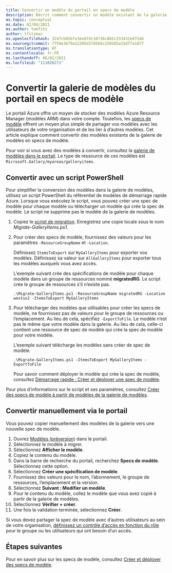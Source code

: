 ```yaml
---
title: Convertir un modèle du portail en specs de modèle
description: Décrit comment convertir un modèle existant de la galerie du portail Azure en specs de modèle.
ms.topic: conceptual
ms.date: 02/04/2021
ms.author: tomfitz
author: tfitzmac
ms.openlocfilehash: 324fcb85bfe1be87dc10736c8b5c233432e07146
ms.sourcegitcommit: 7f59e3b79a12395d37d569c250285a15df7a1077
ms.translationtype: HT
ms.contentlocale: fr-FR
ms.lasthandoff: 06/02/2021
ms.locfileid: "111026271"
---
```

# <a name="convert-template-gallery-in-portal-to-template-specs"></a>Convertir la galerie de modèles du portail en specs de modèle

Le portail Azure offre un moyen de stocker des modèles Azure Resource Manager (modèles ARM) dans votre compte. Toutefois, les [specs de modèle](template-specs.md) offrent un moyen plus simple de partager vos modèles avec les utilisateurs de votre organisation et de les lier à d’autres modèles. Cet article explique comment convertir des modèles existants de la galerie de modèles en specs de modèle.

Pour voir si vous avez des modèles à convertir, consultez la [galerie de modèles dans le portail](https://portal.azure.com/#blade/HubsExtension/BrowseResourceBlade/resourceType/Microsoft.Gallery%2Fmyareas%2Fgalleryitems). Le type de ressource de ces modèles est `Microsoft.Gallery/myareas/galleryitems`.

## <a name="convert-with-powershell-script"></a>Convertir avec un script PowerShell

Pour simplifier la conversion des modèles dans la galerie de modèles, utilisez un script PowerShell du référentiel de modèles de démarrage rapide Azure. Lorsque vous exécutez le script, vous pouvez créer une spec de modèle pour chaque modèle ou télécharger un modèle qui crée la spec de modèle. Le script ne supprime pas le modèle de la galerie de modèles.

1. Copiez le [script de migration](https://github.com/Azure/azure-quickstart-templates/blob/master/201-templatespec-migrate-create/Migrate-GalleryItems.ps1). Enregistrez une copie locale sous le nom *Migrate-GalleryItems.ps1*.
1. Pour créer des specs de modèle, fournissez des valeurs pour les paramètres `-ResourceGroupName` et `-Location`.

   Définissez `ItemsToExport` sur `MyGalleryItems` pour exporter vos modèles. Définissez sa valeur sur `AllGalleryItems` pour exporter tous les modèles auxquels vous avez accès.

   L’exemple suivant crée des spécifications de modèle pour chaque modèle dans un groupe de ressources nommé **migratedRG**. Le script crée le groupe de ressources s’il n’existe pas.

   ```azurepowershell
   .\Migrate-GalleryItems.ps1 -ResourceGroupName migratedRG -Location westus2 -ItemsToExport MyGalleryItems
   ```

1. Pour télécharger des modèles que utilisables pour créer les specs de modèle, ne fournissez pas de valeurs pour le groupe de ressources ou l’emplacement. Au lieu de cela, spécifiez `-ExportToFile`. Le modèle n’est pas le même que votre modèle dans la galerie. Au lieu de cela, celle-ci contient une ressource de spec de modèle qui crée la spec de modèle pour votre modèle.

   L’exemple suivant télécharge les modèles sans créer de spec de modèle.

   ```azurepowershell
   .\Migrate-GalleryItems.ps1 -ItemsToExport MyGalleryItems -ExportToFile
   ```

   Pour savoir comment déployer le modèle qui crée la spec de modèle, consultez [Démarrage rapide : Créer et déployer une spec de modèle](quickstart-create-template-specs.md).

Pour plus d’informations sur le script et ses paramètres, consultez [Créer des specs de modèle à partir de modèles de la galerie de modèles](https://github.com/Azure/azure-quickstart-templates/tree/master/201-templatespec-migrate-create).

## <a name="manually-convert-through-portal"></a>Convertir manuellement via le portail

Vous pouvez copier manuellement des modèles de la galerie vers une nouvelle spec de modèle.

1. Ouvrez [Modèles (préversion)](https://portal.azure.com/#blade/HubsExtension/BrowseResourceBlade/resourceType/Microsoft.Gallery%2Fmyareas%2Fgalleryitems) dans le portail.
1. Sélectionnez le modèle à migrer.
1. Sélectionnez **Afficher le modèle**.
1. Copiez le contenu du modèle.
1. Dans la barre de recherche du portail, recherchez **Specs de modèle**. Sélectionnez cette option.
1. Sélectionnez **Créer une spécification de modèle**.
1. Fournissez des valeurs pour le nom, l’abonnement, le groupe de ressources, l’emplacement et la version.
1. Sélectionnez **Suivant : Modifier un modèle**.
1. Pour le contenu du modèle, collez le modèle que vous avez copié à partir de la galerie de modèles.
1. Sélectionnez **Vérifier + créer**.
1. Une fois la validation terminée, sélectionnez **Créer**.

Si vous devez partager la spec de modèle avec d’autres utilisateurs au sein de votre organisation, [définissez un contrôle d’accès en fonction du rôle](../../role-based-access-control/tutorial-role-assignments-group-powershell.md) pour le groupe ou les utilisateurs qui ont besoin d’un accès.

## <a name="next-steps"></a>Étapes suivantes

Pour en savoir plus sur les specs de modèle, consultez [Créer et déployer des specs de modèle](template-specs.md).
